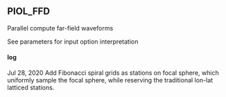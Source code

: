 ## PIOL_FFD
Parallel compute far-field waveforms

See parameters for input option interpretation


#### log
Jul 28, 2020 Add Fibonacci spiral grids as stations on focal sphere, which uniformly sample the focal sphere, while reserving the traditional lon-lat latticed stations.
